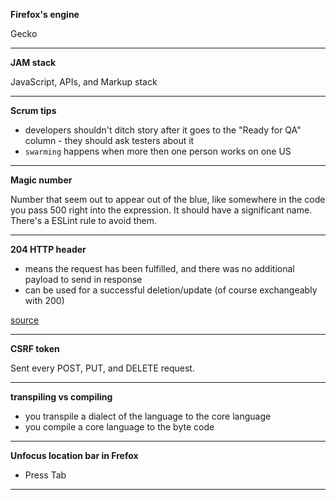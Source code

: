 **Firefox's engine**

Gecko

---

**JAM stack**

JavaScript, APIs, and Markup stack

---

**Scrum tips**

- developers shouldn't ditch story after it goes to the "Ready for QA" column - they should ask testers about it
- `swarming` happens when more then one person works on one US

---

**Magic number**

Number that seem out to appear out of the blue, like somewhere in the code you pass 500 right into the expression. It should have a significant name. There's a ESLint rule to avoid them.

---

**204 HTTP header**

- means the request has been fulfilled, and there was no additional payload to send in response
- can be used for a successful deletion/update (of course exchangeably with 200)

[source](https://httpstatuses.com/204)

---

**CSRF token**

Sent every POST, PUT, and DELETE request.

---

**transpiling vs compiling**

- you transpile a dialect of the language to the core language
- you compile a core language to the byte code

---

**Unfocus location bar in Frefox**

- Press Tab

---
